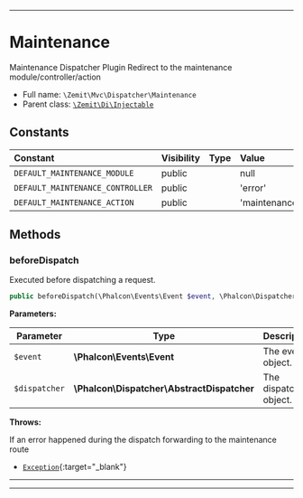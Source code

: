 ***

# Maintenance

Maintenance Dispatcher Plugin
Redirect to the maintenance module/controller/action



* Full name: `\Zemit\Mvc\Dispatcher\Maintenance`
* Parent class: [`\Zemit\Di\Injectable`](../../Di/Injectable.md)


## Constants

| Constant | Visibility | Type | Value |
|:---------|:-----------|:-----|:------|
|`DEFAULT_MAINTENANCE_MODULE`|public| |null|
|`DEFAULT_MAINTENANCE_CONTROLLER`|public| |'error'|
|`DEFAULT_MAINTENANCE_ACTION`|public| |'maintenance'|


## Methods


### beforeDispatch

Executed before dispatching a request.

```php
public beforeDispatch(\Phalcon\Events\Event $event, \Phalcon\Dispatcher\AbstractDispatcher $dispatcher): void
```








**Parameters:**

| Parameter | Type | Description |
|-----------|------|-------------|
| `$event` | **\Phalcon\Events\Event** | The event object. |
| `$dispatcher` | **\Phalcon\Dispatcher\AbstractDispatcher** | The dispatcher object. |




**Throws:**
<p>If an error happened during the dispatch forwarding to the maintenance route</p>

- [`Exception`](https://docs.phalcon.io/latest/api/){:target="_blank"}



***


***
